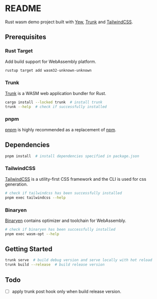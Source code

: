 # README

Rust wasm demo project built with [Yew](https://yew.rs/), [Trunk](https://trunkrs.dev/) and [TailwindCSS](https://tailwindcss.com/).

## Prerequisites

### Rust Target

Add build support for WebAssembly platform.

```sh
rustup target add wasm32-unknown-unknown
```

### Trunk

[Trunk](https://trunkrs.dev/) is a WASM web application bundler for Rust.

```sh
cargo install --locked trunk  # install trunk
trunk --help  # check if successfully installed
```

### pnpm

[pnpm](https://pnpm.io/) is highly recommended as a replacement of [npm](https://www.npmjs.com/).

## Dependencies

```sh
pnpm install  # install dependencies specified in package.json
```

### TailwindCSS

[TailwindCSS](https://tailwindcss.com/) is a utility-first CSS framework and the CLI is used for css generation.

```sh
# check if tailwindcss has been successfully installed
pnpm exec tailwindcss --help
```

### Binaryen

[Binaryen](https://github.com/WebAssembly/binaryen) contains optimizer and toolchain for WebAssembly.

```sh
# check if binaryen has been successfully installed
pnpm exec wasm-opt --help
```

## Getting Started

```sh
trunk serve  # build debug version and serve locally with hot reload
trunk build --release  # build release version
```

## Todo

- [ ] apply trunk post hook only when build release version.
